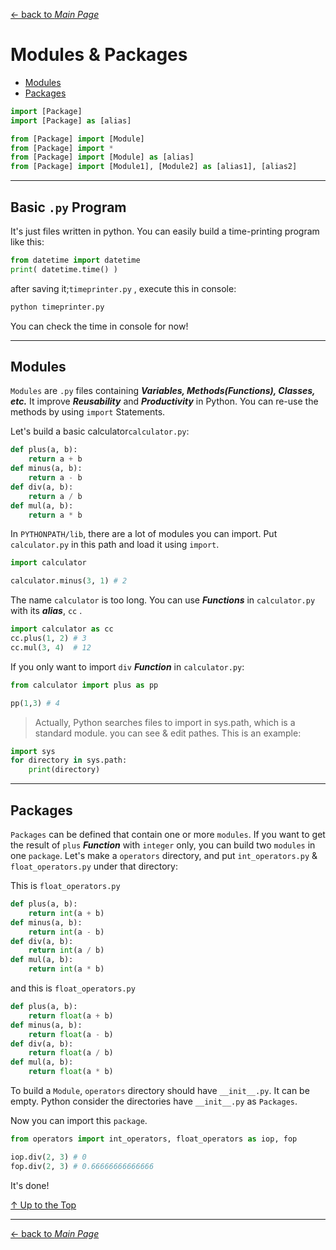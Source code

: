 [← back to *Main Page*](https://github.com/dawkiny/Python3/blob/master/scripts/PythonProgramming.md)


# Modules & Packages

* [Modules](#modules)  
* [Packages](#packages)


```python
import [Package]
import [Package] as [alias]

from [Package] import [Module]
from [Package] import *
from [Package] import [Module] as [alias] 
from [Package] import [Module1], [Module2] as [alias1], [alias2] 

```


---
## Basic ```.py``` Program
It's just files written in python. You can easily build a time-printing program like this:
```python
from datetime import datetime
print( datetime.time() )
```
after saving it;```timeprinter.py``` , execute this in console:
```sh
python timeprinter.py
```

You can check the time in console for now!



---
## Modules

```Modules``` are ```.py``` files containing **_Variables, Methods(Functions), Classes, etc._** It improve **_Reusability_** and **_Productivity_** in Python. You can re-use the methods by using ```import``` Statements.  

Let's build a basic calculator```calculator.py```:
```python
def plus(a, b):
    return a + b
def minus(a, b):
    return a - b
def div(a, b):
    return a / b
def mul(a, b):
    return a * b
```

In ```PYTHONPATH/lib```, there are a lot of modules you can import. Put ```calculator.py``` in this path and load it using ```import```.   
```python
import calculator

calculator.minus(3, 1) # 2
```

The name ```calculator``` is too long. You can use **_Functions_** in ```calculator.py``` with its **_alias_**, ```cc``` .  
```python
import calculator as cc
cc.plus(1, 2) # 3
cc.mul(3, 4)  # 12
```

If you only want to import ```div``` **_Function_** in ```calculator.py```:
```python
from calculator import plus as pp

pp(1,3) # 4
```

> Actually, Python searches files to import in sys.path, which is a standard module. you can see & edit pathes. This is an example:
```python
import sys
for directory in sys.path:
    print(directory)
```



---
## Packages

```Packages``` can be defined that contain one or more ```modules```.  If you want to get the result of ```plus``` **_Function_** with ```integer``` only, you can build two ```modules``` in one ```package```.  Let's make a ```operators``` directory, and put ```int_operators.py``` & ```float_operators.py``` under that directory:  

This is ```float_operators.py```  

```python
def plus(a, b):
    return int(a + b)
def minus(a, b):
    return int(a - b)
def div(a, b):
    return int(a / b)
def mul(a, b):
    return int(a * b)
```

and this is ```float_operators.py```  
```python
def plus(a, b):
    return float(a + b)
def minus(a, b):
    return float(a - b)
def div(a, b):
    return float(a / b)
def mul(a, b):
    return float(a * b)
```


To build a ```Module```, ```operators``` directory should have ```__init__.py```. It can be empty.  Python consider the directories have ```__init__.py``` as ```Packages```.  

Now you can import this ```package```.
```python
from operators import int_operators, float_operators as iop, fop

iop.div(2, 3) # 0
fop.div(2, 3) # 0.66666666666666
```
It's done!


[↑ Up to the Top](#data-structure)


---
[← back to *Main Page*](https://github.com/dawkiny/Python3/blob/master/scripts/PythonProgramming.md)

